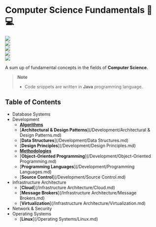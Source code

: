 # Computer Science Fundamentals 📖💻
![](https://progress-bar.dev/0?title=Database+Systems)  
![](https://progress-bar.dev/60?title=Development)  
![](https://progress-bar.dev/20?title=Infrastructure+Architecture)  
![](https://progress-bar.dev/0?title=Network+and+Security)  
![](https://progress-bar.dev/0?title=Operating+Systems)  

A sum up of fundamental concepts in the fields of **Computer Science**.

> **Note**  
> - Code snippets are written in **Java** programming language.

## Table of Contents
- Database Systems
- Development
	- [**Algorithms**](/Development/Algorithms.md)
	- [**Architectural & Design Patterns**](/Development/Architectural & Design Patterns.md)
	- [**Data Structures**](/Development/Data Structures.md)
	- [**Design Principles**](/Development/Design Principles.md)
	- [**Methodologies**](/Development/Methodologies.md)
	- [**Object-Oriented Programming**](/Development/Object-Oriented Programming.md)
	- [**Programming Languages**](/Development/Programming Languages.md)
	- [**Source Control**](/Development/Source Control.md)
- Infrastructure Architecture
	- [**Cloud**](/Infrastructure Architecture/Cloud.md)
	- [**Message Brokers**](/Infrastructure Architecture/Message Brokers.md)
	- [**Virtualization**](/Infrastructure Architecture/Virtualization.md)
- Network & Security
- Operating Systems
	- [**Linux**](/Operating Systems/Linux.md)
